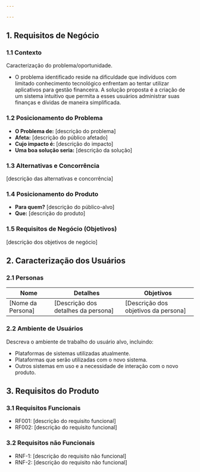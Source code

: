 ```yaml
---

---
```


## 1. Requisitos de Negócio

### 1.1 Contexto
Caracterização do problema/oportunidade.

-  O problema identificado reside na dificuldade que indivíduos com limitado conhecimento tecnológico enfrentam ao tentar utilizar aplicativos para gestão financeira. A solução proposta é a criação de um sistema intuitivo que permita a esses usuários administrar suas finanças e dívidas de maneira simplificada.

### 1.2 Posicionamento do Problema
- **O Problema de:** [descrição do problema]
- **Afeta:** [descrição do público afetado]
- **Cujo impacto é:** [descrição do impacto]
- **Uma boa solução seria:** [descrição da solução]

### 1.3 Alternativas e Concorrência
[descrição das alternativas e concorrência]

### 1.4 Posicionamento do Produto
- **Para quem?** [descrição do público-alvo]
- **Que:** [descrição do produto]

### 1.5 Requisitos de Negócio (Objetivos)
[descrição dos objetivos de negócio]

## 2. Caracterização dos Usuários

### 2.1 Personas
| Nome | Detalhes | Objetivos |
| ---- | -------- | --------- |
| [Nome da Persona] | [Descrição dos detalhes da persona] | [Descrição dos objetivos da persona] |

### 2.2 Ambiente de Usuários
Descreva o ambiente de trabalho do usuário alvo, incluindo:
- Plataformas de sistemas utilizadas atualmente.
- Plataformas que serão utilizadas com o novo sistema.
- Outros sistemas em uso e a necessidade de interação com o novo produto.

## 3. Requisitos do Produto

### 3.1 Requisitos Funcionais
- RF001: [descrição do requisito funcional]
- RF002: [descrição do requisito funcional]

### 3.2 Requisitos não Funcionais
- RNF-1: [descrição do requisito não funcional]
- RNF-2: [descrição do requisito não funcional]